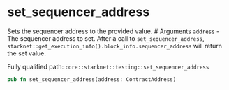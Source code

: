 # set_sequencer_address

Sets the sequencer address to the provided value.  # Arguments  `address` - The sequencer address to set.  After a call to `set_sequencer_address`, `starknet::get_execution_info().block_info.sequencer_address` will return the set value.

Fully qualified path: `core::starknet::testing::set_sequencer_address`

```rust
pub fn set_sequencer_address(address: ContractAddress)
```

